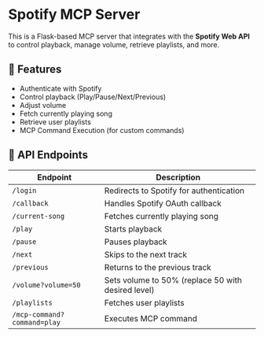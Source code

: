 # Spotify MCP Server

This is a Flask-based MCP server that integrates with the **Spotify Web API** to control playback, manage volume, retrieve playlists, and more.

## 🚀 Features
- Authenticate with Spotify
- Control playback (Play/Pause/Next/Previous)
- Adjust volume
- Fetch currently playing song
- Retrieve user playlists
- MCP Command Execution (for custom commands)



## 🔗 API Endpoints
| Endpoint | Description |
|----------|-------------|
| `/login` | Redirects to Spotify for authentication |
| `/callback` | Handles Spotify OAuth callback |
| `/current-song` | Fetches currently playing song |
| `/play` | Starts playback |
| `/pause` | Pauses playback |
| `/next` | Skips to the next track |
| `/previous` | Returns to the previous track |
| `/volume?volume=50` | Sets volume to 50% (replace 50 with desired level) |
| `/playlists` | Fetches user playlists |
| `/mcp-command?command=play` | Executes MCP command |

